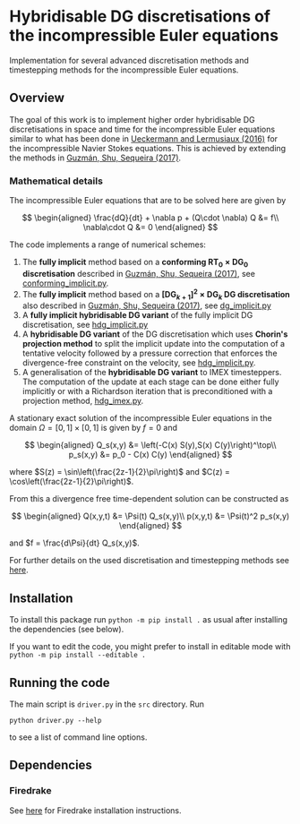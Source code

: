 # Hybridisable DG discretisations of the incompressible Euler equations

Implementation for several advanced discretisation methods and timestepping methods for the incompressible Euler equations.

## Overview
The goal of this work is to implement higher order hybridisable DG discretisations in space and time for the incompressible Euler equations similar to what has been done in [Ueckermann and Lermusiaux (2016)](https://www.sciencedirect.com/science/article/pii/S0021999115007688?casa_token=aQP8a2IuX-MAAAAA:7KlvJnlSAoFO229d61uDrHxbyoJiYnoeE7laDV0pfrGDENnq4cmYVRGkXLTZuZnbmkX19hF_lQ) for the incompressible Navier Stokes equations. This is achieved by extending the methods in [Guzmán, Shu, Sequeira (2017)](https://academic.oup.com/imajna/article/37/4/1733/2670304?login=false).

### Mathematical details

The incompressible Euler equations that are to be solved here are given by

$$
\begin{aligned}
\frac{dQ}{dt} + \nabla p + (Q\cdot \nabla) Q &= f\\
\nabla\cdot Q &= 0
\end{aligned}
$$

The code implements a range of numerical schemes:

1. The **fully implicit** method based on a **conforming $\text{RT}_0\times \text{DG}_0$ discretisation** described in [Guzmán, Shu, Sequeira (2017)](https://academic.oup.com/imajna/article/37/4/1733/2670304?login=false), see [conforming_implicit.py](src/timesteppers/conforming_implicit.py).
1. The **fully implicit** method based on a **$[\text{DG}_{k+1}]^2\times \text{DG}_k$ DG discretisation** also described in [Guzmán, Shu, Sequeira (2017)](https://academic.oup.com/imajna/article/37/4/1733/2670304?login=false), see [dg_implicit.py](src/timesteppers/dg_implicit.py)
2. A **fully implicit hybridisable DG variant** of the fully implicit DG discretisation, see [hdg_implicit.py](src/timesteppers/hdg_implicit.py)
3. A **hybridisable DG variant** of the DG discretisation which uses **Chorin's projection method** to split the implicit update into the computation of a tentative velocity followed by a pressure correction that enforces the divergence-free constraint on the velocity, see [hdg_implicit.py](src/timesteppers/hdg_implicit.py).
4. A generalisation of the **hybridisable DG variant** to IMEX timesteppers. The computation of the update at each stage can be done either fully implicitly or with a Richardson iteration that is preconditioned with a projection method, [hdg_imex.py](src/timesteppers/hdg_imex.py).

A stationary exact solution of the incompressible Euler equations in the domain $\Omega = [0,1]\times [0,1]$ is given by $f = 0$ and

$$
\begin{aligned}
    Q_s(x,y) &= \left(-C(x) S(y),S(x) C(y)\right)^\top\\
    p_s(x,y) &= p_0 - C(x) C(y)
\end{aligned}
$$

where $S(z) = \sin\left(\frac{2z-1}{2}\pi\right)$ and $C(z) = \cos\left(\frac{2z-1}{2}\pi\right)$.

From this a divergence free time-dependent solution can be constructed as

$$
\begin{aligned}
    Q(x,y,t) &= \Psi(t) Q_s(x,y)\\
    p(x,y,t) &= \Psi(t)^2 p_s(x,y)
\end{aligned}
$$

and $f = \frac{d\Psi}{dt} Q_s(x,y)$.

For further details on the used discretisation and timestepping methods see [here](https://github.com/eikehmueller/IncompressibleEulerHDG/blob/gh-pages/discretisation.pdf).

## Installation
To install this package run 
```python -m pip install .```
as usual after installing the dependencies (see below).

If you want to edit the code, you might prefer to install in editable mode with
```python -m pip install --editable .```

## Running the code
The main script is `driver.py` in the `src` directory. Run

```
python driver.py --help
```

to see a list of command line options.

## Dependencies
### Firedrake
See [here](https://www.firedrakeproject.org/download.html) for Firedrake installation instructions.